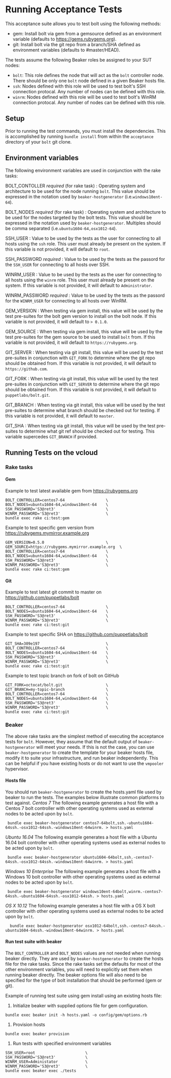# Running Acceptance Tests

This acceptance suite allows you to test bolt using the following methods:

* gem: Install bolt via gem from a gemsource defined as an environment
  variable (defaults to https://gems.rubygems.org).
* git: Install bolt via the git repo from a branch/SHA defined as
  environment variables (defaults to #master/HEAD).

The tests assume the following Beaker roles be assigned to your SUT nodes:
* `bolt`: This role defines the node that will act as the `bolt`
  controller node. There should be only one `bolt` node defined in a
  given Beaker hosts file.
* `ssh`: Nodes defined with this role will be used to test bolt's SSH
  connection protocal. Any number of nodes can be defined with this role.
* `winrm`: Nodes defined with this role will be used to test bolt's WinRM
  connection protocal. Any number of nodes can be defined with this role.


## Setup

Prior to running the test commands, you must install the dependencies. This is
accomplished by running `bundle install` from within the `acceptance`
directory of your `bolt` git clone.

## Environment variables
The following environment variables are used in conjunction with the
rake tasks:

BOLT_CONTOLLER  _required_ (for rake task)
    :  Operating system and architecture to be used for the node running
    `bolt`. This value should be expressed in the notation used by
    `beaker-hostgenerator` (i.e.`windows10ent-64`).

BOLT_NODES  _required_ (for rake task)
    :  Operating system and architecture to be used for the nodes targeted by
    the bolt tests. This value should be expressed in the notation used by
    `beaker-hostgenerator`. Multiples should be comma separated
    (i.e.`ubuntu1604-64,osx1012-64`).

SSH_USER
    :  Value to be used by the tests as the user for connecting to all
    hosts using the `ssh` role. This user must already be present on the
    system. If this variable is not provided, it will default to `root`.

SSH_PASSWORD  _required_
    :  Value to be used by the tests as the passord for the `SSH_USER`
     for connecting to all hosts over SSH.

WINRM_USER
    :  Value to be used by the tests as the user for connecting to all
    hosts using the `winrm` role. This user must already be present on
    the system. If this variable is not provided, it will default to
    `Administrator`.

WINRM_PASSWORD  _required_
    :  Value to be used by the tests as the passord for the `WINRM_USER`
     for connecting to all hosts over WinRM.

GEM_VERSION
    :  When testing via gem install, this value will be used by the test
    pre-suites for the bolt gem version to install on the bolt node. If this
    variable is not provided, it will default to `> 0.1.0`.

GEM_SOURCE
    :  When testing via gem install, this value will be used by the test
    pre-suites for the gem source to be used to install `bolt` from. If this
    variable is not provided, it will default to `https://rubygems.org`.

GIT_SERVER
    :  When testing via git install, this value will be used by the test
    pre-suites in conjunction with `GIT_FORK` to determine where the git repo
    should be obtained from. If this variable is not provided, it will default
    to `https://github.com`.

GIT_FORK
    :  When testing via git install, this value will be used by the test
    pre-suites in conjunction with `GIT_SERVER` to determine where the git repo
    should be obtained from. If this variable is not provided, it will default
    to `puppetlabs/bolt.git`.

GIT_BRANCH
    :  When testing via git install, this value will be used by the test
    pre-suites to determine what branch should be checked out for testing.
    If this variable is not provided, it will default to `master`.

GIT_SHA
    :  When testing via git install, this value will be used by the test
    pre-suites to determine what git ref should be checked out for testing.
    This variable supercedes `GIT_BRANCH` if provided.

## Running Tests on the vcloud

### Rake tasks
####  Gem
Example to test latest available gem from https://rubygems.org
```
BOLT_CONTROLLER=centos7-64                  \
BOLT_NODES=ubuntu1604-64,windows10ent-64    \
SSH_PASSWORD='S3@ret3'                      \
WINRM_PASSWORD='S3@ret3'                    \
bundle exec rake ci:test:gem
```

Example to test specific gem version from https://rubygems.mymirror.example.org
```
GEM_VERSION=0.5.0                           \
GEM_SOURCE=https://rubygems.mymirror.example.org  \
BOLT_CONTROLLER=centos7-64                  \
BOLT_NODES=ubuntu1604-64,windows10ent-64    \
SSH_PASSWORD='S3@ret3'                      \
WINRM_PASSWORD='S3@ret3'                    \
bundle exec rake ci:test:gem
```

#### Git
Example to test latest git commit to master on https://github.com/puppetlabs/bolt
```
BOLT_CONTROLLER=centos7-64                  \
BOLT_NODES=ubuntu1604-64,windows10ent-64    \
SSH_PASSWORD='S3@ret3'                      \
WINRM_PASSWORD='S3@ret3'                    \
bundle exec rake ci:test:git
```

Example to test specific SHA on https://github.com/puppetlabs/bolt
```
GIT_SHA=309e197                             \
BOLT_CONTROLLER=centos7-64                  \
BOLT_NODES=ubuntu1604-64,windows10ent-64    \
SSH_PASSWORD='S3@ret3'                      \
WINRM_PASSWORD='S3@ret3'                    \
bundle exec rake ci:test:git
```

Example to test topic branch on fork of bolt on GitHub
```
GIT_FORK=octocat/bolt.git                   \
GIT_BRANCH=my-topic-branch                  \
BOLT_CONTROLLER=centos7-64                  \
BOLT_NODES=ubuntu1604-64,windows10ent-64    \
SSH_PASSWORD='S3@ret3'                      \
WINRM_PASSWORD='S3@ret3'                    \
bundle exec rake ci:test:git
```

### Beaker
The above rake tasks are the simplest method of executing the acceptance tests
for `bolt`. However, they assume that the default output of
`beaker-hostgenerator` will meet your needs. If this is not the case, you can
use `beaker-hostgenerator` to create the template for your beaker hosts file,
modify it to suite your infrastructure, and run beaker independently. This can
be helpful if you have existing hosts or do not want to use the `vmpooler`
hypervisor.

####  Hosts file

You should run `beaker-hostgenerator` to create the hosts.yaml file used by
beaker to run the tests. The examples below illustrate common platforms to
test against.
_Centos 7_
The following example generates a host file with a Centos 7 bolt controller
with other operating systems used as external nodes to be acted upon by
`bolt`.
```
 bundle exec beaker-hostgenerator centos7-64bolt,ssh.-ubuntu1604-64ssh.-osx1012-64ssh.-windows10ent-64winrm. > hosts.yaml
```
_Ubuntu 16.04_
The following example generates a host file with a Ubuntu 16.04 bolt controller
with other operating systems used as external nodes to be acted upon by
`bolt`.
```
 bundle exec beaker-hostgenerator ubuntu1604-64bolt,ssh.-centos7-64ssh.-osx1012-64ssh.-windows10ent-64winrm. > hosts.yaml
```
_Windows 10 Enterprise_
The following example generates a host file with a Windows 10 bolt controller
with other operating systems used as external nodes to be acted upon by
`bolt`.
```
 bundle exec beaker-hostgenerator windows10ent-64bolt,winrm.-centos7-64ssh.-ubuntu1604-64ssh.-osx1012-64ssh. > hosts.yaml
```
_OS X 10.12_
The following example generates a host file with a OS X bolt controller
with other operating systems used as external nodes to be acted upon by
`bolt`.
```
  bundle exec beaker-hostgenerator osx1012-64bolt,ssh.-centos7-64ssh.-ubuntu1604-64ssh.-windows10ent-64winrm. > hosts.yaml
```

#### Run test suite with beaker
The `BOLT_CONTROLLER` and `BOLT_NODES` values are not needed when running
beaker directly. They are used by `beaker-hostgenerator` to create the hosts
file for the rake tasks. Since the rake tasks set the defaults for most of the
other environment variables, you will need to explicitly set them when running
beaker directly. The beaker options file will also need to be specified for
the type of bolt installation that should be performed (gem or git).

Example of running test suite using gem install using an existing hosts file:
1. Initialize beaker with supplied options file for gem configuration.
```
bundle exec beaker init -h hosts.yaml -o config/gem/options.rb
```
1. Provision hosts
```
bundle exec beaker provision
```
1. Run tests with specified environment variables
```
SSH_USER=root                      \
SSH_PASSWORD='S3@ret3'             \
WINRM_USER=Administator            \
WINRM_PASSWORD='S3@ret3'           \
bundle exec beaker exec ./tests
```
